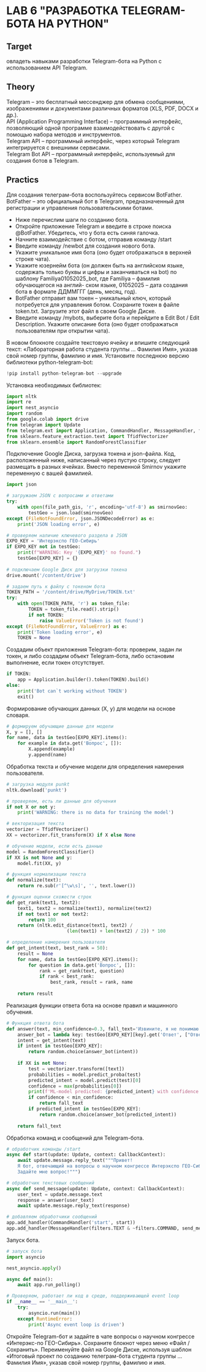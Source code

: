 # LAB 6 "РАЗРАБОТКА TELEGRAM-БОТА НА PYTHON"

## Target
овладеть	навыками	разработки	Telegram-бота	на Python с использованием API Telegram.

## Theory
Telegram – это бесплатный мессенджер для обмена сообщениями, изображениями и документами различных форматов (XLS, PDF, DOCX и др.).  
API (Application Programming Interface) – программный интерфейс, позволяющий одной программе взаимодействовать с другой с помощью набора методов и инструментов.  
Telegram API – программный интерфейс, через который Telegram интегрируется с внешними сервисами.  
Telegram Bot API – программный интерфейс, используемый для создания ботов в Telegram.  
 
## Practics
Для создания телеграм-бота воспользуйтесь сервисом BotFather.
BotFather – это официальный бот в Telegram, предназначенный для регистрации и управления пользовательскими ботами.  
* Ниже перечислим шаги по созданию бота.  
* Откройте	приложение	Telegram	и	введите	в	строке	поиска @BotFather. Убедитесь, что у бота есть синяя галочка.  
* Начните взаимодействие с ботом, отправив команду /start  
* Введите команду /newbot для создания нового бота.  
* Укажите уникальное имя бота (оно будет отображаться в верхней строке чата).  
* Укажите юзернейм бота (он должен быть на английском языке, содержать только буквы и цифры и заканчиваться на bot) по шаблону Familiya01052025_bot, где Familiya – фамилия обучающегося на англий- ском языке, 01052025 – дата создания бота в формате ДДММГГГ (день, месяц, год).  
* BotFather отправит вам токен – уникальный ключ, который потребуется для управления ботом. Сохраните токен в файле token.txt. Загрузите этот файл в своем Google Диске.  
* Введите команду /mybots, выберите бота и перейдите в Edit Bot / Edit Description. Укажите описание бота (оно будет отображаться пользователям при открытии чата).

В новом блокноте создайте текстовую ячейку и впишите следующий текст: «Лабораторная работа студента группы … Фамилия Имя», указав свой номер группы, фамилию и имя. Установите последнюю версию библиотеки python-telegram-bot:
```py
!pip install python-telegram-bot --upgrade
```
Установка необходимых библиотек:
```py
import nltk
import re
import nest_asyncio
import random
from google.colab import drive
from telegram import Update
from telegram.ext import Application, CommandHandler, MessageHandler, filters, CallbackContext
from sklearn.feature_extraction.text import TfidfVectorizer
from sklearn.ensemble import RandomForestClassifier
```
Подключение Google Диска, загрузка токена и json-файла. Код, расположенный ниже, написанный через пустую строку, следует размещать в разных ячейках. Вместо переменной Smirnov укажите переменную с вашей фамилией. 
```py
import json 

# загружаем JSON с вопросами и ответами 
try:
    with open(file_path_gis, 'r', encoding='utf-8') as smirnovGeo:
        testGeo = json.load(smirnovGeo)
except (FileNotFoundError, json.JSONDecodeError) as e:
    print('JSON loading error', e)

# проверяем наличие ключевого раздела в JSON 
EXPO_KEY = 'Интерэкспо ГЕО-Сибирь'
if EXPO_KEY not in testGeo:
    print(f"WARNING: Key '{EXPO_KEY}' no found.")
    testGeo[EXPO_KEY] = {}
    
# подключаем Google Диск для загрузки токена
drive.mount('/content/drive')

# задаем путь к файлу с токеном бота 
TOKEN_PATH = '/content/drive/MyDrive/TOKEN.txt'
try:
    with open(TOKEN_PATH, 'r') as token_file:
        TOKEN = token_file.read().strip()
        if not TOKEN:
            raise ValueError('Token is not found')
except (FileNotFoundError, ValueError) as e:
    print('Token loading error', e)
    TOKEN = None
```
Создадим объект приложения Telegram-бота: проверим, задан ли токен, и либо создадим объект Telegram-бота, либо остановим выполнение, если токен отсутствует.
```py
if TOKEN:
    app = Application.builder().token(TOKEN).build()
else:
    print('Bot can`t working without TOKEN')
    exit()
```
Формирование обучающих данных (X, y) для модели на основе словаря.
```py
# формируем обучающие данные для модели
X, y = [], []
for name, data in testGeo[EXPO_KEY].items():
    for example in data.get('Вопрос', []):
        X.append(example)
        y.append(name)
```
Обработка текста и обучение модели для определения намерения пользователя.
```py
# загрузка модуля punkt 
nltk.download('punkt')

# проверяем, есть ли данные для обучения
if not X or not y:
    print('WARNING: there is no data for training the model')

# векторизация текста
vectorizer = TfidfVectorizer()
XX = vectorizer.fit_transform(X) if X else None

# обучение модели, если есть данные
model = RandomForestClassifier()
if XX is not None and y:
    model.fit(XX, y)

# функция нормализации текста
def normalize(text):
    return re.sub(r'[^\w\s]', '', text.lower())

# функция оценки схожести строк
def get_rank(text1, text2):
    text1, text2 = normalize(text1), normalize(text2)
    if not text1 or not text2:
        return 100
    return (nltk.edit_distance(text1, text2) / 
                      (len(text1) + len(text2) / 2)) * 100

# определение намерения пользователя
def get_intent(text, best_rank = 50):
    result = None
    for name, data in testGeo[EXPO_KEY].items():
        for question in data.get('Вопрос', []):
            rank = get_rank(text, question)
            if rank < best_rank:
                best_rank, result = rank, name
    
    return result
```
Реализация функции ответа бота на основе правил и машинного обучения.
```py
# Функция ответа бота
def answer(text, min_confidence=0.3, fall_text='Извините, я не понимаю ваш вопрос.'):
    answer_bot = lambda key: testGeo[EXPO_KEY][key].get('Ответ', ["Ответ не найден"])
    intent = get_intent(text)
    if intent in testGeo[EXPO_KEY]:
        return random.choice(answer_bot(intent))
    
    if XX is not None:
        test = vectorizer.transform([text])
        probabilities = model.predict_proba(test)
        predicted_intent = model.predict(test)[0]
        confidence = max(probabilities[0])
        print(f'ML-model predicted: {predicted_intent} with confidence {confidence:.2f}')
        if confidence < min_confidence:
            return fall_text
        if predicted_intent in testGeo[EXPO_KEY]:
            return random.choice(answer_bot(predicted_intent))
    
    return fall_text
```
Обработка команд и сообщений для Telegram-бота.
```py
# обработчик команды /start
async def start(update: Update, context: CallbackContext):
    await update.message.reply_text("""Привет!
    Я бот, отвечающий на вопросы о научном конгрессе Интерэкспо ГЕО-Сибирь. 
    Задайте мне вопрос!""")

# обработчик текстовых сообщений
async def send_message(update: Update, context: CallbackContext):
    user_text = update.message.text
    response = answer(user_text)
    await update.message.reply_text(response)

# добавляем обработчики сообщений 
app.add_handler(CommandHandler('start', start))
app.add_handler(MessageHandler(filters.TEXT & ~filters.COMMAND, send_message))
```
Запуск бота. 
```py
# запуск бота
import asyncio

nest_asyncio.apply()

async def main():
    await app.run_polling()

# Проверяем, работает ли код в среде, поддерживающей event loop 
if __name__ == '__main__':
    try:
        asyncio.run(main())
    except RuntimeError:
        print('Async event loop is driven')
```
Откройте Telegram-бот и задайте в чате вопросы о научном конгрессе «Интерэкс-по ГЕО-Сибирь».
Сохраните блокнот через меню «Файл / Сохранить».
Переименуйте файл на Google Диске, используя шаблон «Итоговый проект по созданию телеграм-бота студента группы … Фамилия Имя», указав свой номер группы, фамилию и имя.
